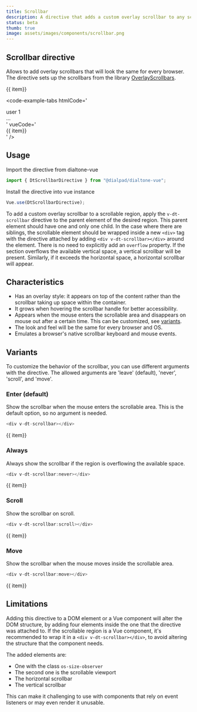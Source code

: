 ```yaml
---
title: Scrollbar
description: A directive that adds a custom overlay scrollbar to any scrollable region.
status: beta
thumb: true
image: assets/images/components/scrollbar.png
---
```


## Scrollbar directive

Allows to add overlay scrollbars that will look the same for every browser. The directive sets up the scrollbars from the library [OverlayScrollbars](https://kingsora.github.io/OverlayScrollbars/).

<code-well-header>
  <div class="d-hmx164 d-w30p d-bar8 d-ba d-bc-default" v-dt-scrollbar>
    <dt-stack>
      <div v-for="item in items" class="item">
        {{ item}}
      </div>
    </dt-stack>
  </div>
</code-well-header>

<code-example-tabs
htmlCode='
<div class="d-hmx164 d-w30p d-bar8 d-ba d-bc-default d-scrollbar" data-overlayscrollbars="host"
  data-overlayscrollbars-initialize="true">
  <div class="os-size-observer">
    <div class="os-size-observer-listener"></div>
  </div>
  <div data-overlayscrollbars-viewport="scrollbarHidden overflowXHidden overflowYScroll" tabindex="-1">
    <div class="item">user 1</div>
    ...
  </div>
  <div class="os-scrollbar os-scrollbar-horizontal os-theme-dark os-scrollbar-auto-hide
  os-scrollbar-handle-interactive os-scrollbar-cornerless os-scrollbar-unusable">
    <div class="os-scrollbar-track">
      <div class="os-scrollbar-handle"></div>
    </div>
  </div>
  <div class="os-scrollbar os-scrollbar-vertical os-theme-dark os-scrollbar-auto-hide
  os-scrollbar-handle-interactive os-scrollbar-visible os-scrollbar-cornerless">
    <div class="os-scrollbar-track">
      <div class="os-scrollbar-handle"></div>
    </div>
  </div>
</div>
'
vueCode='
<div class="d-hmx164 d-w30p d-bar8 d-ba d-bc-default" v-dt-scrollbar>
  <dt-stack>
    <div v-for="item in items" class="item">
      {{ item}}
    </div>
  </dt-stack>
</div>
'
/>

## Usage

Import the directive from dialtone-vue

```javascript
import { DtScrollbarDirective } from "@dialpad/dialtone-vue";
```

Install the directive into vue instance

```javascript
Vue.use(DtScrollbarDirective);
```

To add a custom overlay scrollbar to a scrollable region, apply the `v-dt-scrollbar` directive to the parent element of the desired region.
This parent element should have one and only one child. In the case where there are siblings, the scrollable element should be wrapped inside a new `<div>` tag with the directive attached by adding `<div v-dt-scrollbar></div>` around the element.
There is no need to explicitly add an `overflow` property. If the section overflows the available vertical space, a vertical scrollbar will be present. Similarly, if it exceeds the horizontal space, a horizontal scrollbar will appear.

## Characteristics

* Has an overlay style: it appears on top of the content rather than the scrollbar taking up space within the container.
* It grows when hovering the scrollbar handle for better accessibility.
* Appears when the mouse enters the scrollable area and disappears on mouse out after a certain time. This can be customized,
see [variants](#variants).
* The look and feel will be the same for every browser and OS.
* Emulates a browser's native scrollbar keyboard and mouse events.

## Variants

To customize the behavior of the scrollbar, you can use different arguments with the directive. The allowed arguments are 'leave' (default), 'never', 'scroll', and 'move'.

### Enter (default)

Show the scrollbar when the mouse enters the scrollable area. This is the default option, so no argument is needed.

```javascript
<div v-dt-scrollbar></div>
```

<code-well-header>
  <div class="d-hmx164 d-w30p d-bar8 d-ba d-bc-default" v-dt-scrollbar>
    <dt-stack>
      <div v-for="item in items" class="item">
        {{ item}}
      </div>
    </dt-stack>
  </div>
</code-well-header>

### Always

Always show the scrollbar if the region is overflowing the available space.

```javascript
<div v-dt-scrollbar:never></div>
```

<code-well-header>
  <div class="d-hmx164 d-w30p d-bar8 d-ba d-bc-default" v-dt-scrollbar:never>
    <dt-stack>
      <div v-for="item in items" class="item">
        {{ item}}
      </div>
    </dt-stack>
  </div>
</code-well-header>

### Scroll

Show the scrollbar on scroll.

```javascript
<div v-dt-scrollbar:scroll></div>
```

<code-well-header>
  <div class="d-hmx164 d-w30p d-bar8 d-ba d-bc-default" v-dt-scrollbar:scroll>
    <dt-stack>
      <div v-for="item in items" class="item">
        {{ item}}
      </div>
    </dt-stack>
  </div>
</code-well-header>

### Move

Show the scrollbar when the mouse moves inside the scrollable area.

```javascript
<div v-dt-scrollbar:move></div>
```

<code-well-header>
  <div class="d-hmx164 d-w30p d-bar8 d-ba d-bc-default" v-dt-scrollbar:move>
    <dt-stack>
      <div v-for="item in items" class="item">
        {{ item}}
      </div>
    </dt-stack>
  </div>
</code-well-header>

## Limitations

Adding this directive to a DOM element or a Vue component will alter the DOM structure, by adding four elements inside the one that the directive was attached to. If the scrollable region is a Vue component, it's recommended to wrap it in a `<div v-dt-scrollbar></div>`, to avoid altering the structure that the component needs.

The added elements are:

* One with the class `os-size-observer`
* The second one is the scrollable viewport
* The horizontal scrollbar
* The vertical scrollbar

This can make it challenging to use with components that rely on event listeners or may even render it unusable.

<script setup>
  const items = [
    'user 1',
    'user 2',
    'user 3',
    'user 4',
    'user 5',
    'user 6',
    'user 7',
    'user 8',
    'user 9',
    'user 10',
    'user 11',
    'user 12',
    'user 13',
    'user 14',
    'user 15',
  ]
</script>

<style lang="less" scoped>
.item {
  padding: var(--dt-space-300) var(--dt-space-400);
  border-bottom: var(--dt-size-border-100) solid var(--dt-color-border-default);
  &:last-child {
    border-bottom: none;
  }
}
</style>
